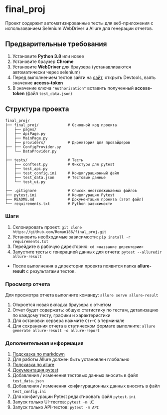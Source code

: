 # final_proj

Проект содержит автоматизированные тесты для веб-приложения с использованием Selenium WebDriver и Allure для генерации отчетов.

## Предварительные требования

1. Установите **Python 3.8** или новее
2. Установите браузер **Chrome**
3. Установите **WebDriver** для браузера (устанавливаются автоматически через selenium)
4. Перед выполнением тестов зайти на [сайт](https://www.chitai-gorod.ru), открыть Devtools, взять значение **access-token**
5. В значение ключа `"Authorization"` вставить полученный **access-token** (файл `test_data.json`)


## Структура проекта

```
final_proj/
├── final_proj/             # Основной код проекта
│   ├── pages/                 
│   ├── ApiPage.py
│   ├── MainPage.py
│   ├── providers/          # Директория для провайдеров
├── ├── ConfigProvider.py            
│   └── DataProvider.py
│
├── tests/                  # Тесты
│   ├── conftest.py         # Фикстуры для pytest
│   ├── test_api.py
│   ├── test_config.ini     # Конфигурационный файл
│   ├── test_data.json      # Тестовые данные
│   └── test_ui.py     
│
├── .gitignore              # Список неотслеживаемых файлов
├── pytest.ini              # Конфигурация Pytest
├── README.md               # Документация проекта (этот файл)
└── requirements.txt        # Python зависимости

```

### Шаги

1. Склонировать проект: `git clone https://github.com/Roman186/final_proj.git`
2. Установить необходимые зависимости: `pip install -r requirements.txt`
3. Перейдите в рабочую директорию: `cd <название директории>`
4. Запустите тесты с генерацией данных для отчета: `pytest --alluredir allure-result`
* После выполнения в директории проекта появится папка **allure-result** с результатами тестов.

### Просмотр отчета

Для просмотра отчета выполните команду: `allure serve allure-result`

1. Откроется новая вкладка браузера с отчетом
2. Отчет будет содержать: общую статистику по тестам, детализацию по каждому тесту, графики и характеристики
3. Для остановки сервера нажмите `Ctr+C` в терминале
4. Для сохранения отчета в статическом формате выполните: `allure generate allure-result -o allure-report`

### Дополнительная информация

1. [Подсказка по markdown](https://www.markdownguide.org/basic-syntax/)
2. Для работы Allure должен быть установлен глобально
3. [Подсказка по allure](https://allurereport.org/docs/pytest/)
4. [Документация pytest](https://docs.pytest.org/en/stable/getting-started.html)
5. Добавления / изменения тестовых данных вносить в файл `test_data.json`
6. Добавления / изменения конфигурационных данных вносить в файл `test_config.ini`
7. Для конфигурации Pytest редактировать файл `pytest.ini`
8. Запуск только UI-тестов: `pytest -m UI`
9. Запуск только API-тестов: `pytest -m API`